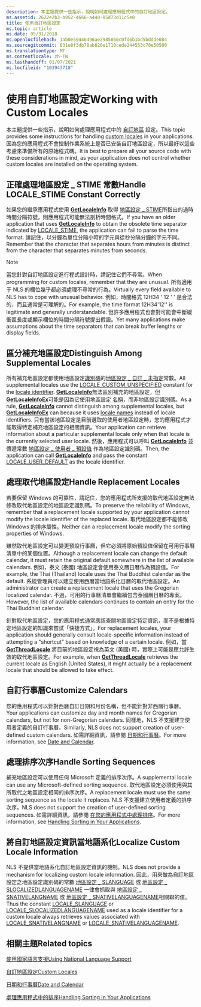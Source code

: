 ```yaml
---
description: 本主題提供一些指示，說明如何處理應用程式中的自訂地區設定。
ms.assetid: 2622e2b3-b952-4666-a440-85d73d11c5e0
title: 使用自訂地區設定
ms.topic: article
ms.date: 05/31/2018
ms.openlocfilehash: 1ab0e59446496ae2985860c0fd6b1bd5bddde084
ms.sourcegitcommit: 831e8f3db78ab820e1710cede244553c70e50500
ms.translationtype: MT
ms.contentlocale: zh-TW
ms.lasthandoff: 01/07/2021
ms.locfileid: "103943718"
---
```

# <a name="working-with-custom-locales"></a><span data-ttu-id="fffb2-103">使用自訂地區設定</span><span class="sxs-lookup"><span data-stu-id="fffb2-103">Working with Custom Locales</span></span>

<span data-ttu-id="fffb2-104">本主題提供一些指示，說明如何處理應用程式中的 [自訂地區](custom-locales.md) 設定。</span><span class="sxs-lookup"><span data-stu-id="fffb2-104">This topic provides some instructions for handling [custom locales](custom-locales.md) in your applications.</span></span> <span data-ttu-id="fffb2-105">因為您的應用程式不會控制作業系統上是否已安裝自訂地區設定，所以最好以這些考慮來準備所有的原始程式碼。</span><span class="sxs-lookup"><span data-stu-id="fffb2-105">It is best to prepare all your source code with these considerations in mind, as your application does not control whether custom locales are installed on the operating system.</span></span>

## <a name="handle-locale_stime-constant-correctly"></a><span data-ttu-id="fffb2-106">正確處理地區設定 \_ STIME 常數</span><span class="sxs-lookup"><span data-stu-id="fffb2-106">Handle LOCALE\_STIME Constant Correctly</span></span>

<span data-ttu-id="fffb2-107">如果您的繼承應用程式使用 [**GetLocaleInfo**](/windows/desktop/api/Winnls/nf-winnls-getlocaleinfoa) 取得 [地區設定 \_ STIME](locale-stime-constants.md)所指出的過時時間分隔符號，則應用程式可能無法剖析時間格式。</span><span class="sxs-lookup"><span data-stu-id="fffb2-107">If you have an older application that uses [**GetLocaleInfo**](/windows/desktop/api/Winnls/nf-winnls-getlocaleinfoa) to obtain the obsolete time separator indicated by [LOCALE\_STIME](locale-stime-constants.md), the application can fail to parse the time format.</span></span> <span data-ttu-id="fffb2-108">請記住，以分鐘為單位分隔小時的字元與從秒分隔分鐘的字元不同。</span><span class="sxs-lookup"><span data-stu-id="fffb2-108">Remember that the character that separates hours from minutes is distinct from the character that separates minutes from seconds.</span></span>

> [!Note]  
> <span data-ttu-id="fffb2-109">當您針對自訂地區設定進行程式設計時，請記住它們不尋常。</span><span class="sxs-lookup"><span data-stu-id="fffb2-109">When programming for custom locales, remember that they are unusual.</span></span> <span data-ttu-id="fffb2-110">所有適用于 NLS 的欄位幾乎都必須處理不尋常的行為。</span><span class="sxs-lookup"><span data-stu-id="fffb2-110">Virtually every field available to NLS has to cope with unusual behavior.</span></span> <span data-ttu-id="fffb2-111">例如，時間格式 12H34 ' 12 ' ' 是合法的，而且通常是可理解的。</span><span class="sxs-lookup"><span data-stu-id="fffb2-111">For example, the time format 12H34'12'' is legitimate and generally understandable.</span></span> <span data-ttu-id="fffb2-112">但許多應用程式也會對可能會中斷緩衝區長度或顯示欄位的時間分隔符號提出假設。</span><span class="sxs-lookup"><span data-stu-id="fffb2-112">Yet many applications make assumptions about the time separators that can break buffer lengths or display fields.</span></span>

 

## <a name="distinguish-among-supplemental-locales"></a><span data-ttu-id="fffb2-113">區分補充地區設定</span><span class="sxs-lookup"><span data-stu-id="fffb2-113">Distinguish Among Supplemental Locales</span></span>

<span data-ttu-id="fffb2-114">所有補充地區設定都使用地區設定[識別碼](locale-identifiers.md)的[地區設定 \_ 自訂 \_ 未指定](locale-custom-constants.md)常數。</span><span class="sxs-lookup"><span data-stu-id="fffb2-114">All supplemental locales use the [LOCALE\_CUSTOM\_UNSPECIFIED](locale-custom-constants.md) constant for the [locale identifier](locale-identifiers.md).</span></span> <span data-ttu-id="fffb2-115">[**GetLocaleInfo**](/windows/desktop/api/Winnls/nf-winnls-getlocaleinfoa)無法區別補充的地區設定，但 [**GetLocaleInfoEx**](/windows/desktop/api/Winnls/nf-winnls-getlocaleinfoex)可能是因為它使用地區設定 [名稱](locale-names.md)，而非地區設定識別碼。</span><span class="sxs-lookup"><span data-stu-id="fffb2-115">As a rule, [**GetLocaleInfo**](/windows/desktop/api/Winnls/nf-winnls-getlocaleinfoa) cannot distinguish among supplemental locales, but [**GetLocaleInfoEx**](/windows/desktop/api/Winnls/nf-winnls-getlocaleinfoex) can because it uses [locale names](locale-names.md) instead of locale identifiers.</span></span> <span data-ttu-id="fffb2-116">只有當該地區設定是目前選取的使用者地區設定時，您的應用程式才能取得特定補充地區設定的相關資訊。</span><span class="sxs-lookup"><span data-stu-id="fffb2-116">Your application can retrieve information about a particular supplemental locale only when that locale is the currently selected user locale.</span></span> <span data-ttu-id="fffb2-117">然後，應用程式可以呼叫 [**GetLocaleInfo**](/windows/desktop/api/Winnls/nf-winnls-getlocaleinfoa) 並傳遞常數 [地區設定 \_ 使用者 \_ 預設值](locale-user-default.md) 作為地區設定識別碼。</span><span class="sxs-lookup"><span data-stu-id="fffb2-117">Then, the application can call [**GetLocaleInfo**](/windows/desktop/api/Winnls/nf-winnls-getlocaleinfoa) and pass the constant [LOCALE\_USER\_DEFAULT](locale-user-default.md) as the locale identifier.</span></span>

## <a name="handle-replacement-locales"></a><span data-ttu-id="fffb2-118">處理取代地區設定</span><span class="sxs-lookup"><span data-stu-id="fffb2-118">Handle Replacement Locales</span></span>

<span data-ttu-id="fffb2-119">若要保留 Windows 的可靠性，請記住，您的應用程式所支援的取代地區設定無法修改取代地區設定的地區設定識別碼。</span><span class="sxs-lookup"><span data-stu-id="fffb2-119">To preserve the reliability of Windows, remember that a replacement locale supported by your application cannot modify the locale identifier of the replaced locale.</span></span> <span data-ttu-id="fffb2-120">取代地區設定都不能修改 Windows 的排序屬性。</span><span class="sxs-lookup"><span data-stu-id="fffb2-120">Neither can a replacement locale modify the sorting properties of Windows.</span></span>

<span data-ttu-id="fffb2-121">雖然取代地區設定可以變更預設行事曆，但它必須將原始預設值保留在可用行事曆清單中的某個位置。</span><span class="sxs-lookup"><span data-stu-id="fffb2-121">Although a replacement locale can change the default calendar, it must retain the original default somewhere in the list of available calendars.</span></span> <span data-ttu-id="fffb2-122">例如，泰文 (泰國) 地區設定會使用泰文曆日曆作為預設值。</span><span class="sxs-lookup"><span data-stu-id="fffb2-122">For example, the Thai (Thailand) locale uses the Thai Buddhist calendar as the default.</span></span> <span data-ttu-id="fffb2-123">系統管理員可以建立使用西曆當地語系化日曆的取代地區設定。</span><span class="sxs-lookup"><span data-stu-id="fffb2-123">An administrator can create a replacement locale that uses the Gregorian localized calendar.</span></span> <span data-ttu-id="fffb2-124">不過，可用的行事曆清單會繼續包含泰國曆日曆的專案。</span><span class="sxs-lookup"><span data-stu-id="fffb2-124">However, the list of available calendars continues to contain an entry for the Thai Buddhist calendar.</span></span>

<span data-ttu-id="fffb2-125">針對取代地區設定，您的應用程式通常應該查閱地區設定特定資訊，而不是根據特定地區設定的知識來嘗試「快捷方式」。</span><span class="sxs-lookup"><span data-stu-id="fffb2-125">For replacement locales, your application should generally consult locale-specific information instead of attempting a "shortcut" based on knowledge of a certain locale.</span></span> <span data-ttu-id="fffb2-126">例如，當 [**GetThreadLocale**](/windows/desktop/api/Winnls/nf-winnls-getthreadlocale) 將目前的地區設定視為英文 (美國) 時，實際上可能是應允許生效的取代地區設定。</span><span class="sxs-lookup"><span data-stu-id="fffb2-126">For example, when [**GetThreadLocale**](/windows/desktop/api/Winnls/nf-winnls-getthreadlocale) retrieves the current locale as English (United States), it might actually be a replacement locale that should be allowed to take effect.</span></span>

## <a name="customize-calendars"></a><span data-ttu-id="fffb2-127">自訂行事曆</span><span class="sxs-lookup"><span data-stu-id="fffb2-127">Customize Calendars</span></span>

<span data-ttu-id="fffb2-128">您的應用程式可以針對西曆自訂日期和月份名稱，但不能針對非西曆行事曆。</span><span class="sxs-lookup"><span data-stu-id="fffb2-128">Your applications can customize day and month names for Gregorian calendars, but not for non-Gregorian calendars.</span></span> <span data-ttu-id="fffb2-129">同樣地，NLS 不支援建立使用者定義的自訂行事曆。</span><span class="sxs-lookup"><span data-stu-id="fffb2-129">Similarly, NLS does not support creation of user-defined custom calendars.</span></span> <span data-ttu-id="fffb2-130">如需詳細資訊，請參閱 [日期和行事曆](date-and-calendar.md)。</span><span class="sxs-lookup"><span data-stu-id="fffb2-130">For more information, see [Date and Calendar](date-and-calendar.md).</span></span>

## <a name="handle-sorting-sequences"></a><span data-ttu-id="fffb2-131">處理排序次序</span><span class="sxs-lookup"><span data-stu-id="fffb2-131">Handle Sorting Sequences</span></span>

<span data-ttu-id="fffb2-132">補充地區設定可以使用任何 Microsoft 定義的排序次序。</span><span class="sxs-lookup"><span data-stu-id="fffb2-132">A supplemental locale can use any Microsoft-defined sorting sequence.</span></span> <span data-ttu-id="fffb2-133">取代地區設定必須使用與其所取代之地區設定相同的排序次序。</span><span class="sxs-lookup"><span data-stu-id="fffb2-133">A replacement locale must use the same sorting sequence as the locale it replaces.</span></span> <span data-ttu-id="fffb2-134">NLS 不支援建立使用者定義的排序次序。</span><span class="sxs-lookup"><span data-stu-id="fffb2-134">NLS does not support the creation of user-defined sorting sequences.</span></span> <span data-ttu-id="fffb2-135">如需詳細資訊，請參閱 [在您的應用程式中處理排序](handling-sorting-in-your-applications.md)。</span><span class="sxs-lookup"><span data-stu-id="fffb2-135">For more information, see [Handling Sorting in Your Applications](handling-sorting-in-your-applications.md).</span></span>

## <a name="localize-custom-locale-information"></a><span data-ttu-id="fffb2-136">將自訂地區設定資訊當地語系化</span><span class="sxs-lookup"><span data-stu-id="fffb2-136">Localize Custom Locale Information</span></span>

<span data-ttu-id="fffb2-137">NLS 不提供當地語系化自訂地區設定資訊的機制。</span><span class="sxs-lookup"><span data-stu-id="fffb2-137">NLS does not provide a mechanism for localizing custom locale information.</span></span> <span data-ttu-id="fffb2-138">因此，用來做為自訂地區設定之地區設定識別碼的常數 [地區設定 \_ SLANGUAGE](locale-slanguage.md) 或 [地區設定 \_ SLOCALIZEDLANGUAGENAME](locale-slocalized-constants.md) 一律會抓取與 [地區設定 \_ SNATIVELANGNAME](locale-snative-constants.md) 或 [地區設定 \_ SNATIVELANGUAGENAME](locale-snative-constants.md)相關聯的值。</span><span class="sxs-lookup"><span data-stu-id="fffb2-138">Thus the constant [LOCALE\_SLANGUAGE](locale-slanguage.md) or [LOCALE\_SLOCALIZEDLANGUAGENAME](locale-slocalized-constants.md) used as a locale identifier for a custom locale always retrieves values associated with [LOCALE\_SNATIVELANGNAME](locale-snative-constants.md) or [LOCALE\_SNATIVELANGUAGENAME](locale-snative-constants.md).</span></span>

## <a name="related-topics"></a><span data-ttu-id="fffb2-139">相關主題</span><span class="sxs-lookup"><span data-stu-id="fffb2-139">Related topics</span></span>

<dl> <dt>

[<span data-ttu-id="fffb2-140">使用國家語言支援</span><span class="sxs-lookup"><span data-stu-id="fffb2-140">Using National Language Support</span></span>](using-national-language-support.md)
</dt> <dt>

[<span data-ttu-id="fffb2-141">自訂地區設定</span><span class="sxs-lookup"><span data-stu-id="fffb2-141">Custom Locales</span></span>](custom-locales.md)
</dt> <dt>

[<span data-ttu-id="fffb2-142">日期和行事曆</span><span class="sxs-lookup"><span data-stu-id="fffb2-142">Date and Calendar</span></span>](date-and-calendar.md)
</dt> <dt>

[<span data-ttu-id="fffb2-143">處理應用程式中的排序</span><span class="sxs-lookup"><span data-stu-id="fffb2-143">Handling Sorting in Your Applications</span></span>](handling-sorting-in-your-applications.md)
</dt> </dl>

 

 




